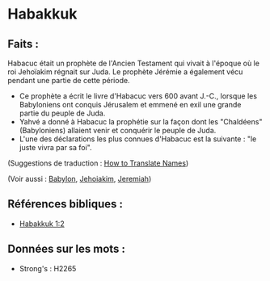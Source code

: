 # Habakkuk

## Faits :

Habacuc était un prophète de l'Ancien Testament qui vivait à l'époque où le roi Jehoïakim régnait sur Juda. Le prophète Jérémie a également vécu pendant une partie de cette période.

* Ce prophète a écrit le livre d'Habacuc vers 600 avant J.-C., lorsque les Babyloniens ont conquis Jérusalem et emmené en exil une grande partie du peuple de Juda.
* Yahvé a donné à Habacuc la prophétie sur la façon dont les "Chaldéens" (Babyloniens) allaient venir et conquérir le peuple de Juda.
* L'une des déclarations les plus connues d'Habacuc est la suivante : "le juste vivra par sa foi".

(Suggestions de traduction : [How to Translate Names](rc://en/ta/man/translate/translate-names))

(Voir aussi : [Babylon](../names/babylon.md), [Jehoiakim](../names/jehoiakim.md), [Jeremiah](../names/jeremiah.md))

## Références bibliques :

* [Habakkuk 1:2](rc://en/tn/help/hab/01/02)

## Données sur les mots :

* Strong's : H2265
